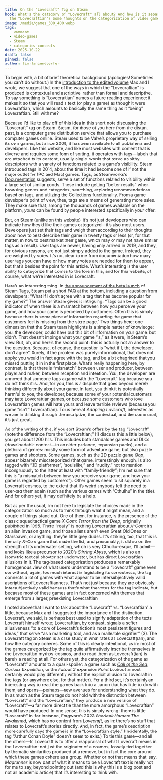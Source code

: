 ```yaml
---
title: On the "Lovecraft" Tag on Steam
hook: What's the category of "Lovecraft" all about? And how is it separate from
  the "Lovecraftian"? Some thoughts on the categorization of video games.
image: /media/games_600_400.webp
tags:
  - comment
  - video-games
  - Steam
  - categories-concepts
date: 2025-10-22
draft: false
pinned: false
author: tim-lanzendoerfer
---
```

To begin with, a bit of brief theoretical background (apologies! Sometimes you can’t do without.) In the [introduction to the edited volume](https://www.academia.edu/104296943/Dreysse_Max_and_Tim_Lanzend%C3%B6rfer_Lovecraft_the_Lovecraftian_and_Adaptation) Max and I wrote, we suggest that one of the ways in which the “Lovecraftian” is produced is contextual and ascriptive, rather than formal and descriptive. To say something is “Lovecraftian” names a future reading experience: it makes it so that you will read a text (or play a game) as though it were Lovecraftian, which amounts to basically the same thing as it “being” Lovecraftian. Still with me?

Because I’d like to play off of this idea in this short note discussing the “Lovecraft” tag on Steam. Steam, for those of you here from the distant past, is a computer game distribution service that allows you to purchase computer games online. Steam used to be Valve’s proprietary way of selling its own games, but since 2008, it has been available to all publishers and developers. Like this website, and like most websites with content that is diverse and requires some form of sorting, it operates with tags—labels that are attached to its content, usually single-words that serve as pithy descriptors with a variety of functions related to a game’s visibility. Steam introduced tags in 2014, about the time it had become one of if not the major outlet for (PC and Mac) games. Tags, as Steamworks’s [Documentation](https://partner.steamgames.com/doc/store/tags) suggests, serve a set of functions related to visibility within a large set of similar goods. These include getting “better results” when browsing genres and categories, searching, exploring recommendations based on tags, and utilizing the Collections functionality. From a game developer’s point of view, then, tags are a means of generating more sales. They make sure that, among the thousands of games available on the platform, *yours* can be found by people interested specifically in *your* offer.

But, on Steam (unlike on this website), it’s not just developers who can indicate how they’d like their games categorized—it’s also most users. Developers just set their tags and weigh them according to their thoughts about how to best describe their game in twenty tags or less (or, for that matter, in how to best market their game, which may or may not have similar tags as a result). User tags are newer, having only arrived in 2019, and they, for obvious reasons, are not just simply added to the game. Instead, they are weighed by votes. It’s not clear to me from documentation how many user tags you can have or how many votes are needed for them to appear, but that’s besides the point for this article. What’s interesting is the user ability to categorize that comes to the fore in this, and for this website, of course, what we’re interested in is Lovecraft.

Here’s an interesting thing. In [the announcement of the beta launch](https://store.steampowered.com/tag/) of Steam Tags, Steam put a short FAQ at the bottom, including a question from developers: “What if I don’t agree with a tag that has become popular for my game?” The answer Steam gives is intriguing: “Tags can be a good indicator of when there is a mismatch between how you perceive your game, and how your game is perceived by customers. Often this is simply because there is some piece of information regarding the game that customers feel is missing from the store page.” Two things here: one dimension that the Steam team highlights is a simple matter of knowledge: you, the developer, could have put this bit of information on your game, but didn’t. That doesn’t impinge what your game “is,” as it were, in Steam’s view. But, oh, and here’s the second point: this is actually not an answer to the question. Because, of course, the question is “what if I, the developer, don’t agree”. Surely, if the problem was purely informational, that does not apply: you would in fact agree with the tag, and be a bit chagrined that you missed putting it in in the first place. What’s really happening here, by contrast, is that there is “mismatch” between user and producer, between player and maker, between reception and intention. You, the developer, are annoyed that someone tags a game with the “Lovecraft” tag because you do not think it is. And, for you, this is a dispute that goes beyond merely thinking differently about your game. In fact, you think it is potentially harmful to you, the developer, because some of your potential customers may hate Lovecraftian games, or because some customers who love Lovecraftian games will hate yours and leave terrible reviews (because you game “isn’t” Lovecraftian). To us here at *Adapting Lovecraft*, interested as we are in thinking through the ascriptive, the contextual, and the communal, it’s just great.

As of the writing of this, if you sort Steam’s offers by the tag “Lovecraft” (note the difference from the “Lovecraftian;” I’ll discuss this a little below), you get about 1200 hits. This includes both standalone games and DLCs (downloadable content—in an older parlance, expansion packs), and a plethora of genres: mostly some form of adventure game, but also puzzle games and shooters. Some games, such as the 2D puzzle game *Qop*, appear bizarrely miscategorized (that game, interestingly enough, is also tagged with “3D platformer”, “soulslike,” and “nudity,” not to mention incongruously to the latter at least with “family-friendly”; I’m not sure that this is “a mismatch between how you perceive your game, and how your game is regarded by customers”). Other games seem to sit squarely in a Lovecraft cosmos, to the extent that it’s weird anybody felt the need to user-tag them again (such as the various games with “Cthulhu” in the title). And for others yet, it may definitely be a help.

But as per the usual, I’m not here to legislate the choices made in the categorization so much as to think through what it might mean, and a couple of things stand out. One of them, for instance, is the presence of the classic squad tactical game *X-Com: Terror from the Deep*, originally published in 1995. There “really” is nothing Lovecraftian about *X-Com*: it’s an alien invasion game, and those aliens aren’t even Great Old Ones or Starspawn, or anything: they’re little grey dudes. It’s striking, too, that this is the only *X-Com* game that made the list, and presumably, it did so on the strength of its underwater setting, which is very Cthulhu-esque, I’ll admit—and looks like a precursor to 2020’s *Stirring Abyss*, which is also an isometric tactical shooter set underwater, but has direct Lovecraftian allusions in it. The tag-based categorization produces a remarkably homogenous view of what users understand to be a “Lovecraft” game even so: without, again, too much interest in legislating its correctness, the tag connects a lot of games with what appear to be intersubjectively valid ascriptions of Lovecraftianness. That’s not just because they are obviously intersubjectively valid because that’s what the votes for the tag indicate, but because most of these games are in fact concerned with themes that emerge from a larger, preexisting Lovecraftian.

I noted above that I want to talk about the “Lovecraft” vs. “Lovecraftian” a little, because Max and I suggested the importance of the distinction. Lovecraft, we said, is perhaps best used to signify adaptation of the texts Lovecraft himself wrote; Lovecraftian, by contrast, signals a softer allusiveness “to a core of Lovecraft’s fiction’s most persistent figures and ideas,” that serve “as a marketing tool, and as a malleable signifier” (3). The Lovecraft tag on Steam is a case study in what rates as Lovecraft(ian), and how the category coheres. Some of this is clearly intentional, as in: most of the games categorized by the tag quite affirmatively inscribe themselves in the Lovecraftian mythos-cosmos, and to read them as Lovecraft(ian) is barely a reading at all. For others yet, the categorization of the game as “Lovecraft” amounts to a quasi-spoiler: a game such as *[Call of the Sea](https://adaptinglovecraft.com/submission/concerning-fun-call-of-the-sea/)*, *Curious Expedition*, or the *Fallout 3* expansion *Point Lookout* almost certainly would play differently without the explicit allusion to Lovecraft in the tags (or anywhere else, for that matter). For a third set, it’s certainly an interesting way to read the games back into a canon that has little to do with them, and opens—perhaps—new avenues for understanding what they do. In as much as the Steam tags do not hold with the distinction between “Lovecraft” and the “Lovecraftian,” they produce a new version of “Lovecraft”—a far more direct tie than the more amorphous “Lovecraftian” would have produced. In one sense, this is simply wrong: there is little “Lovecraft” in, for instance, Frogware’s 2023 *Sherlock Homes: The Awakened*, which has no content from *Lovecraft*, as in: there’s no stuff that relates to Lovecraft’s stories directly. And, in fact, the game’s description more carefully says the game is in the “Lovecraftian style.” (Incidentally, the tag “Arthur Conan Doyle” doesn’t seem to exist.) To tie this game—and all the others—to Lovecraft is to offer a reappraisal of what Lovecraft means in the Lovecraftian: not just the originator of a cosmos, loosely tied together by thematic similarities produced at a remove, but in fact the core around which these games cohere as a group. Whether or not that means that, say, *Magrunner* is now part of what it means to be a Lovecraft text is really not for me to say, beyond pointing out (and this is why this is a blog post and not an academic article) that it’s interesting to think with.